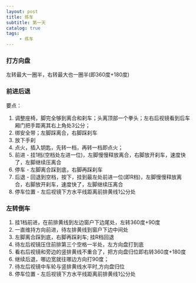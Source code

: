 ```yaml
---
layout: post
title: 练车
subtitle: 第一天
catalog: true
tags:
     - 练车
---
```


### 打方向盘

左转最大一圈半，右转最大也一圈半(即360度+180度)

### 前进后退

要点：
1. 调整座椅，脚完全够到离合和刹车；头离顶部一个拳头；左右后视镜看到后车厢门把手距离其右上角处3公分；
2. 绑安全带；左脚踩离合，右脚踩刹车
3. 放下手刹
4. 点火，插入钥匙，先转一档，再转一档即点火；
5. 前进 - 挂1档(空档处左进一位)，左脚慢慢释放离合，右脚放开刹车，速度快了，左脚继续压离合
6. 停车 - 左脚离合踩到底，右脚再踩刹车
7. 后退 - 回退到空档，按下，挂到最左处前进一位(即R档)，左脚慢慢释放离合，右脚放开刹车，速度快了，左脚继续压离合
8. 停车位置 - 左后视镜下方水平线距离前排黄线1公分处

### 左转倒车

1. 挂1档前进，在前排黄线到左边窗户下边尾处，左转360度+90度
2. 一直维持方向前进，待左排黄线到窗户下边中间处
3. 左脚离合踩到底，右脚再踩刹车; 挂R档回退
4. 待左后视镜压住前排第三个空格一半处，左方向盘打到底
5. 看右后视镜和旁边的竖排黄线不重合了，把方向盘归位即右转360度+180度
6. 继续后退，哪边宽就往哪边方向打90度；
7. 待左后视镜中车轮与竖排黄线水平时,方向盘归位
8. 停车位置 - 左后视镜下方水平线距离前排黄线1公分处
